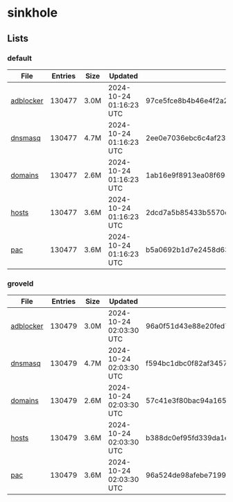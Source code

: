 # sinkhole

## Lists

### default

|File|Entries|Size|Updated|Hash|
|-|-|-|-|-|
|[adblocker](https://raw.githubusercontent.com/groveld/sinkhole/lists/default/adblocker.txt)|130477|3.0M|2024-10-24 01:16:23 UTC|97ce5fce8b4b46e4f2a27e7481839f3d164b4c1f7930451d69a9f5b4f85619a1|
|[dnsmasq](https://raw.githubusercontent.com/groveld/sinkhole/lists/default/dnsmasq.txt)|130477|4.7M|2024-10-24 01:16:23 UTC|2ee0e7036ebc6c4af23fe6c0abb93e9fae0ed4f4cf0a29fd2e25ed7311663813|
|[domains](https://raw.githubusercontent.com/groveld/sinkhole/lists/default/domains.txt)|130477|2.6M|2024-10-24 01:16:23 UTC|1ab16e9f8913ea08f698c245e013ac085f9e5171d98ea3850a6a8317ec6ea566|
|[hosts](https://raw.githubusercontent.com/groveld/sinkhole/lists/default/hosts.txt)|130477|3.6M|2024-10-24 01:16:23 UTC|2dcd7a5b85433b5570c97760646473c44edd6ce0d6f2f63c3a5990c09f383f13|
|[pac](https://raw.githubusercontent.com/groveld/sinkhole/lists/default/pac.txt)|130477|3.6M|2024-10-24 01:16:23 UTC|b5a0692b1d7e2458d6363255f0d92608ea47cec624ef859fe57a9198451d25cc|

### groveld

|File|Entries|Size|Updated|Hash|
|-|-|-|-|-|
|[adblocker](https://raw.githubusercontent.com/groveld/sinkhole/lists/groveld/adblocker.txt)|130479|3.0M|2024-10-24 02:03:30 UTC|96a0f51d43e88e20fed7137bad810a06d8c2995eb62ffd82a20fa5809158af1c|
|[dnsmasq](https://raw.githubusercontent.com/groveld/sinkhole/lists/groveld/dnsmasq.txt)|130479|4.7M|2024-10-24 02:03:30 UTC|f594bc1dbc0f82af34575fbb269dedccb81404659a2950f7a3a3f7895a736290|
|[domains](https://raw.githubusercontent.com/groveld/sinkhole/lists/groveld/domains.txt)|130479|2.6M|2024-10-24 02:03:30 UTC|57c41e3f80bac94a1652b3bfea052fbe360f9ab247ad82dbf85bbf78ad9d1a12|
|[hosts](https://raw.githubusercontent.com/groveld/sinkhole/lists/groveld/hosts.txt)|130479|3.6M|2024-10-24 02:03:30 UTC|b388dc0ef95fd339da1e7c9f603513e7b281f970d7f345fd7000805b704fe526|
|[pac](https://raw.githubusercontent.com/groveld/sinkhole/lists/groveld/pac.txt)|130479|3.6M|2024-10-24 02:03:30 UTC|96a524de98afebe7199c787323ed7e1ced05fc700db83fd3619ca11027065104|
